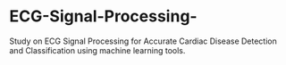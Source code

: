 # ECG-Signal-Processing-
Study on ECG Signal Processing for Accurate Cardiac Disease Detection and Classification using machine learning tools.
